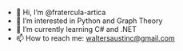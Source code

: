- 👋 Hi, I’m @fratercula-artica
- 👀 I’m interested in Python and Graph Theory
- 🌱 I’m currently learning C# and .NET
- 📫 How to reach me: waltersaustinc@gmail.com
